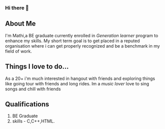 ### Hi there 👋

<!--
**Mathivanan6032/Mathivanan6032** is a ✨ _special_ ✨ repository because its `README.md` (this file) appears on your GitHub profile.

Here are some ideas to get you started:

- 🔭 I’m currently working on ...
- 🌱 I’m currently learning ...
- 👯 I’m looking to collaborate on ...
- 🤔 I’m looking for help with ...
- 💬 Ask me about ...
- 📫 How to reach me: ...
- 😄 Pronouns: ...
- ⚡ Fun fact: ...
-->
## About Me
  I'm Mathi,a BE graduate currently enrolled in *Generation learner* program to enhance my skills. My short term goal is to get placed in a reputed organisation where i can get properly recognized and be a benchmark in my field of work.
## Things I love to do...
  As a 20+ i'm much interested in hangout with friends and exploring things like going tour with friends and long rides. Im a *music lover* love to sing songs and chill with friends
## Qualifications
  1. BE Graduate
  2. skills - C,C++,HTML.
     
  

